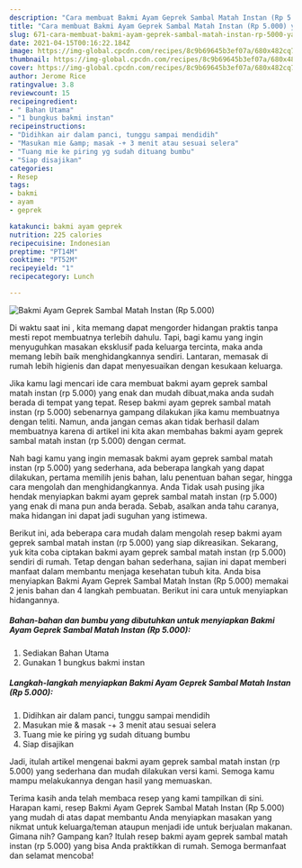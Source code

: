 ```yaml
---
description: "Cara membuat Bakmi Ayam Geprek Sambal Matah Instan (Rp 5.000) yang nikmat Untuk Jualan"
title: "Cara membuat Bakmi Ayam Geprek Sambal Matah Instan (Rp 5.000) yang nikmat Untuk Jualan"
slug: 671-cara-membuat-bakmi-ayam-geprek-sambal-matah-instan-rp-5000-yang-nikmat-untuk-jualan
date: 2021-04-15T00:16:22.184Z
image: https://img-global.cpcdn.com/recipes/8c9b69645b3ef07a/680x482cq70/bakmi-ayam-geprek-sambal-matah-instan-rp-5000-foto-resep-utama.jpg
thumbnail: https://img-global.cpcdn.com/recipes/8c9b69645b3ef07a/680x482cq70/bakmi-ayam-geprek-sambal-matah-instan-rp-5000-foto-resep-utama.jpg
cover: https://img-global.cpcdn.com/recipes/8c9b69645b3ef07a/680x482cq70/bakmi-ayam-geprek-sambal-matah-instan-rp-5000-foto-resep-utama.jpg
author: Jerome Rice
ratingvalue: 3.8
reviewcount: 15
recipeingredient:
- " Bahan Utama"
- "1 bungkus bakmi instan"
recipeinstructions:
- "Didihkan air dalam panci, tunggu sampai mendidih"
- "Masukan mie &amp; masak -+ 3 menit atau sesuai selera"
- "Tuang mie ke piring yg sudah dituang bumbu"
- "Siap disajikan"
categories:
- Resep
tags:
- bakmi
- ayam
- geprek

katakunci: bakmi ayam geprek 
nutrition: 225 calories
recipecuisine: Indonesian
preptime: "PT14M"
cooktime: "PT52M"
recipeyield: "1"
recipecategory: Lunch

---
```



![Bakmi Ayam Geprek Sambal Matah Instan (Rp 5.000)](https://img-global.cpcdn.com/recipes/8c9b69645b3ef07a/680x482cq70/bakmi-ayam-geprek-sambal-matah-instan-rp-5000-foto-resep-utama.jpg)

Di waktu  saat ini , kita memang dapat mengorder hidangan praktis tanpa mesti repot membuatnya terlebih dahulu. Tapi, bagi kamu yang ingin menyuguhkan masakan eksklusif pada keluarga tercinta, maka anda memang lebih baik menghidangkannya sendiri. Lantaran, memasak di rumah lebih higienis dan dapat menyesuaikan dengan kesukaan keluarga.

Jika kamu lagi mencari ide cara membuat bakmi ayam geprek sambal matah instan (rp 5.000) yang enak dan mudah dibuat,maka anda sudah berada di tempat yang tepat. Resep bakmi ayam geprek sambal matah instan (rp 5.000)  sebenarnya gampang dilakukan jika kamu membuatnya dengan teliti. Namun, anda jangan cemas akan tidak berhasil dalam membuatnya 
karena di artikel ini kita akan membahas bakmi ayam geprek sambal matah instan (rp 5.000) dengan cermat.  



Nah bagi kamu yang ingin memasak bakmi ayam geprek sambal matah instan (rp 5.000) yang sederhana, ada beberapa langkah yang dapat dilakukan, pertama memilih jenis bahan, lalu penentuan bahan segar, hingga cara mengolah dan menghidangkannya. Anda Tidak usah pusing jika hendak menyiapkan bakmi ayam geprek sambal matah instan (rp 5.000) yang enak di mana pun anda berada. Sebab, asalkan anda  tahu caranya, maka hidangan ini dapat jadi suguhan yang istimewa.

Berikut ini, ada beberapa cara mudah dalam mengolah resep bakmi ayam geprek sambal matah instan (rp 5.000) yang siap dikreasikan. Sekarang, yuk kita coba ciptakan bakmi ayam geprek sambal matah instan (rp 5.000) sendiri di rumah. Tetap dengan bahan sederhana, sajian ini dapat memberi manfaat dalam membantu menjaga kesehatan tubuh kita. Anda bisa menyiapkan Bakmi Ayam Geprek Sambal Matah Instan (Rp 5.000) memakai 2 jenis bahan dan 4 langkah pembuatan. Berikut ini cara untuk menyiapkan hidangannya.

<!--inarticleads1-->

##### Bahan-bahan dan bumbu yang dibutuhkan untuk menyiapkan Bakmi Ayam Geprek Sambal Matah Instan (Rp 5.000):

1. Sediakan  Bahan Utama
1. Gunakan 1 bungkus bakmi instan




<!--inarticleads2-->

##### Langkah-langkah menyiapkan Bakmi Ayam Geprek Sambal Matah Instan (Rp 5.000):

1. Didihkan air dalam panci, tunggu sampai mendidih
1. Masukan mie &amp; masak -+ 3 menit atau sesuai selera
1. Tuang mie ke piring yg sudah dituang bumbu
1. Siap disajikan




Jadi, itulah artikel mengenai  bakmi ayam geprek sambal matah instan (rp 5.000)  yang sederhana dan mudah dilakukan versi kami. Semoga kamu mampu melakukannya dengan hasil yang memuaskan. 

Terima kasih anda telah membaca resep yang kami tampilkan di sini. Harapan kami, resep  Bakmi Ayam Geprek Sambal Matah Instan (Rp 5.000) yang mudah di atas dapat membantu Anda menyiapkan masakan yang nikmat untuk keluarga/teman ataupun menjadi ide untuk berjualan makanan. Gimana nih? Gampang kan? Itulah resep bakmi ayam geprek sambal matah instan (rp 5.000) yang bisa Anda praktikkan di rumah. Semoga bermanfaat dan selamat mencoba!

